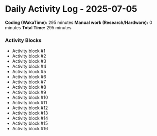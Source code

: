 # Daily Activity Log - 2025-07-05

**Coding (WakaTime):** 295 minutes
**Manual work (Research/Hardware):** 0 minutes
**Total Time:** 295 minutes

### Activity Blocks
- Activity block #1
- Activity block #2
- Activity block #3
- Activity block #4
- Activity block #5
- Activity block #6
- Activity block #7
- Activity block #8
- Activity block #9
- Activity block #10
- Activity block #11
- Activity block #12
- Activity block #13
- Activity block #14
- Activity block #15
- Activity block #16

